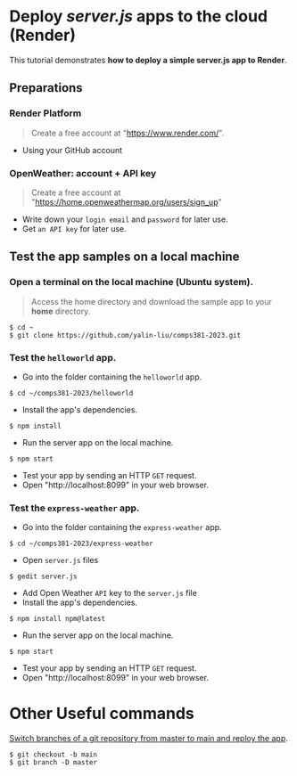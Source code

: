 # Deploy *server.js* apps to the cloud (Render)
This tutorial demonstrates **how to deploy a simple server.js app to Render**.

## Preparations

### Render Platform
> Create a free account at "https://www.render.com/".  
- Using your GitHub account

### OpenWeather: account + API key
> Create a free account at "https://home.openweathermap.org/users/sign_up"
- Write down your `login email` and `password` for later use.
- Get `an API key` for later use.

## Test the app samples on a local machine
### Open a terminal on the local machine (Ubuntu system).
> Access the home directory and download the sample app to your **home** directory.
```
$ cd ~
$ git clone https://github.com/yalin-liu/comps381-2023.git
```

### Test the `helloworld` app. 
- Go into the folder containing the `helloworld` app.
```
$ cd ~/comps381-2023/helloworld
```
- Install the app's dependencies.
```
$ npm install
```
- Run the server app on the local machine.
```
$ npm start
```
- Test your app by sending an HTTP `GET` request.  
- Open "http://localhost:8099" in your web browser.

### Test the `express-weather` app. 
- Go into the folder containing the `express-weather` app.
```
$ cd ~/comps381-2023/express-weather
```
- Open `server.js` files
```
$ gedit server.js
```
- Add Open Weather `API` key to the `server.js` file
- Install the app's dependencies.
```
$ npm install npm@latest
```
- Run the server app on the local machine.
```
$ npm start
```
- Test your app by sending an HTTP `GET` request.  
- Open "http://localhost:8099" in your web browser.

# Other Useful commands
[Switch branches of a git repository from master to main and reploy the app](https://help.heroku.com/O0EXQZTA/how-do-i-switch-branches-from-master-to-main).
```
$ git checkout -b main
$ git branch -D master
```
